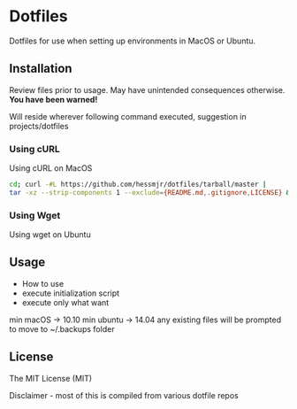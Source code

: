 # Dotfiles
Dotfiles for use when setting up environments in MacOS or Ubuntu.


## Installation
Review files prior to usage.  May have unintended consequences otherwise. **You have been warned!**

Will reside wherever following command executed, suggestion in projects/dotfiles

### Using cURL
Using cURL on MacOS

```sh
cd; curl -#L https://github.com/hessmjr/dotfiles/tarball/master |
tar -xz --strip-components 1 --exclude={README.md,.gitignore,LICENSE} && source bootstrap.sh
```

### Using Wget
Using wget on Ubuntu


## Usage
- How to use
- execute initialization script
- execute only what want

min macOS -> 10.10
min ubuntu -> 14.04
any existing files will be prompted to move to ~/.backups folder


## License
The MIT License (MIT)

Disclaimer - most of this is compiled from various dotfile repos
